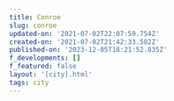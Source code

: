 ```yaml
---
title: Conroe
slug: conroe
updated-on: '2021-07-02T22:07:59.754Z'
created-on: '2021-07-02T21:42:33.582Z'
published-on: '2023-12-05T18:21:52.835Z'
f_developments: []
f_featured: false
layout: '[city].html'
tags: city
---
```



